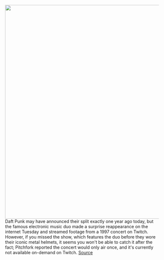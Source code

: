 <img src='https://cdn.vox-cdn.com/thumbor/hAwVqmSX-pHRRq-0w-5nZY8krwQ=/0x0:942x941/1200x800/filters:focal(396x396:546x546)/cdn.vox-cdn.com/uploads/chorus_image/image/70538596/FMO7EA1WUAAG1ag.0.jpeg' width='700px' /><br/>
Daft Punk may have announced their split exactly one year ago today, but the famous electronic music duo made a surprise reappearance on the internet Tuesday and streamed footage from a 1997 concert on Twitch. However, if you missed the show, which features the duo before they wore their iconic metal helmets, it seems you won't be able to catch it after the fact; Pitchfork reported the concert would only air once, and it's currently not available on-demand on Twitch.
<a href='https://www.theverge.com/2022/2/22/22946483/daft-punk-streaming-old-concert-twitch-homework-reissue'> Source <a/>
